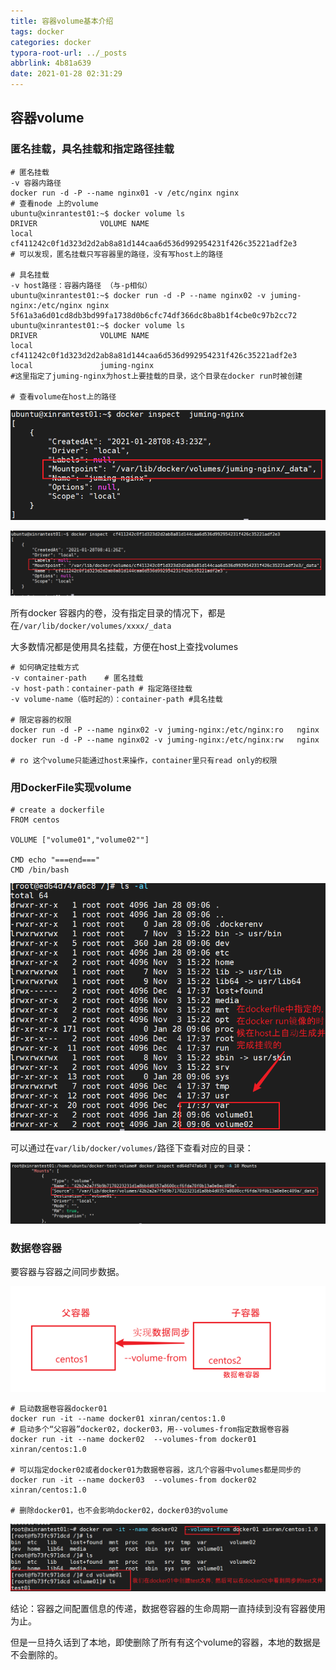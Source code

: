 ```yaml
---
title: 容器volume基本介绍
tags: docker
categories: docker
typora-root-url: ../_posts
abbrlink: 4b81a639
date: 2021-01-28 02:31:29
---
```





## 容器volume

### 匿名挂载，具名挂载和指定路径挂载

```shell
# 匿名挂载
-v 容器内路径
docker run -d -P --name nginx01 -v /etc/nginx nginx
# 查看node 上的volume
ubuntu@xinrantest01:~$ docker volume ls
DRIVER              VOLUME NAME
local               cf411242c0f1d323d2d2ab8a81d144caa6d536d992954231f426c35221adf2e3
# 可以发现，匿名挂载只写容器里的路径，没有写host上的路径

# 具名挂载
-v host路径：容器内路径 （与-p相似）
ubuntu@xinrantest01:~$ docker run -d -P --name nginx02 -v juming-nginx:/etc/nginx nginx
5f61a3a6d01cd8db3bd99fa1738d0b6cfc74df366dc8ba8b1f4cbe0c97b2cc72
ubuntu@xinrantest01:~$ docker volume ls
DRIVER              VOLUME NAME
local               cf411242c0f1d323d2d2ab8a81d144caa6d536d992954231f426c35221adf2e3
local               juming-nginx
#这里指定了juming-nginx为host上要挂载的目录，这个目录在docker run时被创建

# 查看volume在host上的路径
```

![image-20210128164757688](docker-volume/image-20210128164757688.png)

![image-20210128164837865](docker-volume/image-20210128164837865.png)

所有docker 容器内的卷，没有指定目录的情况下，都是在`/var/lib/docker/volumes/xxxx/_data`

大多数情况都是使用具名挂载，方便在host上查找volumes

```shell
# 如何确定挂载方式
-v container-path    # 匿名挂载
-v host-path：container-path # 指定路径挂载
-v volume-name（临时起的）：container-path #具名挂载

# 限定容器的权限
docker run -d -P --name nginx02 -v juming-nginx:/etc/nginx:ro   nginx
docker run -d -P --name nginx02 -v juming-nginx:/etc/nginx:rw   nginx

# ro 这个volume只能通过host来操作，container里只有read only的权限
```

### 用DockerFile实现volume

```shell
# create a dockerfile
FROM centos

VOLUME ["volume01","volume02""]

CMD echo "===end==="
CMD /bin/bash

```

<img src="docker-volume/image-20210128170911709.png" alt="image-20210128170911709" style="zoom:80%;" />

可以通过在`var/lib/docker/volumes/`路径下查看对应的目录：

![image-20210128171143827](docker-volume/image-20210128171143827.png)



### 数据卷容器

要容器与容器之间同步数据。



<img src="docker-volume/image-20210128171813726.png" alt="image-20210128171813726" style="zoom:60%;" />

```shell
# 启动数据卷容器docker01
docker run -it --name docker01 xinran/centos:1.0
# 启动多个“父容器”docker02，docker03，用--volumes-from指定数据卷容器
docker run -it --name docker02  --volumes-from docker01 xinran/centos:1.0

# 可以指定docker02或者docker01为数据卷容器，这几个容器中volumes都是同步的
docker run -it --name docker03  --volumes-from docker02 xinran/centos:1.0

# 删除docker01，也不会影响docker02，docker03的volume
```



![image-20210128172515580](docker-volume/image-20210128172515580.png)

结论：容器之间配置信息的传递，数据卷容器的生命周期一直持续到没有容器使用为止。

但是一旦持久话到了本地，即使删除了所有有这个volume的容器，本地的数据是不会删除的。















